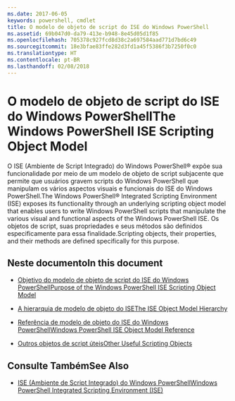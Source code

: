 ```yaml
---
ms.date: 2017-06-05
keywords: powershell, cmdlet
title: O modelo de objeto de script do ISE do Windows PowerShell
ms.assetid: 69b047d0-da79-413e-b948-8e45d05d1f85
ms.openlocfilehash: 705378c927fcd8d38c2a697584aad771d7bd6c49
ms.sourcegitcommit: 18e3bfae83ffe282d3fd1a45f5386f3b7250f0c0
ms.translationtype: HT
ms.contentlocale: pt-BR
ms.lasthandoff: 02/08/2018
---
```

# <a name="the-windows-powershell-ise-scripting-object-model"></a><span data-ttu-id="45bc0-103">O modelo de objeto de script do ISE do Windows PowerShell</span><span class="sxs-lookup"><span data-stu-id="45bc0-103">The Windows PowerShell ISE Scripting Object Model</span></span>
  <span data-ttu-id="45bc0-104">O ISE (Ambiente de Script Integrado) do Windows PowerShell® expõe sua funcionalidade por meio de um modelo de objeto de script subjacente que permite que usuários gravem scripts do Windows PowerShell que manipulam os vários aspectos visuais e funcionais do ISE do Windows PowerShell.</span><span class="sxs-lookup"><span data-stu-id="45bc0-104">The Windows PowerShell® Integrated Scripting Environment (ISE) exposes its functionality through an underlying scripting object model that enables users to write Windows PowerShell scripts that manipulate the various visual and functional aspects of the Windows PowerShell ISE.</span></span> <span data-ttu-id="45bc0-105">Os objetos de script, suas propriedades e seus métodos são definidos especificamente para essa finalidade.</span><span class="sxs-lookup"><span data-stu-id="45bc0-105">Scripting objects, their properties, and their methods are defined specifically for this purpose.</span></span>

## <a name="in-this-document"></a><span data-ttu-id="45bc0-106">Neste documento</span><span class="sxs-lookup"><span data-stu-id="45bc0-106">In this document</span></span>

- [<span data-ttu-id="45bc0-107">Objetivo do modelo de objeto de script do ISE do Windows PowerShell</span><span class="sxs-lookup"><span data-stu-id="45bc0-107">Purpose of the Windows PowerShell ISE Scripting Object Model</span></span>](Purpose-of-the-Windows-PowerShell-ISE-Scripting-Object-Model.md)

- [<span data-ttu-id="45bc0-108">A hierarquia de modelo de objeto do ISE</span><span class="sxs-lookup"><span data-stu-id="45bc0-108">The ISE Object Model Hierarchy</span></span>](The-ISE-Object-Model-Hierarchy.md)

- [<span data-ttu-id="45bc0-109">Referência de modelo de objeto do ISE do Windows PowerShell</span><span class="sxs-lookup"><span data-stu-id="45bc0-109">Windows PowerShell ISE Object Model Reference</span></span>](Windows-PowerShell-ISE-Object-Model-Reference.md)

- [<span data-ttu-id="45bc0-110">Outros objetos de script úteis</span><span class="sxs-lookup"><span data-stu-id="45bc0-110">Other Useful Scripting Objects</span></span>](../../getting-started/cookbooks/Other-Useful-Scripting-Objects.md)

## <a name="see-also"></a><span data-ttu-id="45bc0-111">Consulte Também</span><span class="sxs-lookup"><span data-stu-id="45bc0-111">See Also</span></span>
- [<span data-ttu-id="45bc0-112">ISE &#40;Ambiente de Script Integrado&#41; do Windows PowerShell</span><span class="sxs-lookup"><span data-stu-id="45bc0-112">Windows PowerShell Integrated Scripting Environment &#40;ISE&#41;</span></span>](../../getting-started/fundamental/Windows-PowerShell-Integrated-Scripting-Environment--ISE-.md)

  
